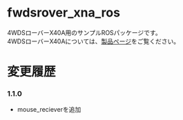 # fwdsrover_xna_ros  

4WDSローバーX40A用のサンプルROSパッケージです。  
4WDSローバーX40Aについては、[製品ページ](https://www.vstone.co.jp/products/wheelrobot/x40a.html)をご覧ください。  

# 変更履歴

### 1.1.0
* mouse_recieverを追加
